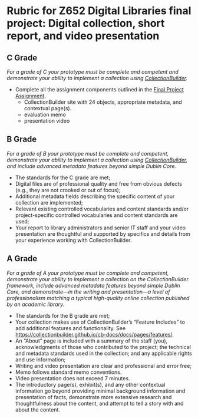 [cb]: https://collectionbuilder.github.io "CollectionBuilder"
[cbmd]: https://collectionbuilder.github.io/cb-docs/docs/metadata/gh_metadata/ "CollectionBuilder GH Metadata"
# Rubric for Z652 Digital Libraries final project: Digital collection, short report, and video presentation

## C Grade
_For a grade of C your prototype must be complete and competent and demonstrate your ability to implement a collection using [CollectionBuilder][cb]._
- Complete all the assignment components outlined in the [Final Project Assignment](assignment\_final\_project.md).
	- CollectionBuilder site with 24 objects, appropriate metadata, and contextual page(s).
	- evaluation memo
	- presentation video

## B Grade
_For a grade of B your prototype must be complete and competent, demonstrate your ability to implement a collection using [CollectionBuilder][cb], and include advanced metadata features beyond simple Dublin Core._
- The standards for the C grade are met;
- Digital files are of professional quality and free from obvious defects (e.g., they are not crooked or out of focus);
- Additional metadata fields describing the specific content of your collection are implemented;
- Relevant existing controlled vocabularies and content standards and/or project-specific controlled vocabularies and content standards are used;
- Your report to library administrators and senior IT staff and your video presentation are thoughtful and supported by specifics and details from your experience working with CollectionBuilder.

## A Grade
_For a grade of A your prototype must be complete and competent, demonstrate your ability to implement a collection on the CollectionBuilder framework, include advanced metadata features beyond simple Dublin Core, and demonstrate—in the writing and presentation—a level of professionalism matching a typical high-quality online collection published by an academic library._
- The standards for the B grade are met;
- Your collection makes use of CollectionBuilder’s “Feature Includes” to add additional features and functionality. See <https://collectionbuilder.github.io/cb-docs/docs/pages/features/>. 
- An “About” page is included with a summary of the staff (you), acknowledgments of those who contributed to the project; the technical and metadata standards used in the collection; and any applicable rights and use information;
- Writing and video presentation are clear and professional and error free;
- Memo follows standard memo conventions.
- Video presentation does not exceed 7 minutes.
- The introductory page(s), exhibit(s), and any other contextual information go beyond providing minimal background information and presentation of facts, demonstrate more extensive research and thoughtfulness about the content, and attempt to tell a story with and about the content.
